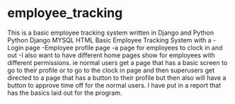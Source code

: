 # employee_tracking
This is a basic employee tracking system written in Django and Python
Python
Django
MYSQL
HTML
Basic Employee Tracking System with a 
      -Login page
      -Employee profile page
      -a page for employees to clock in and out
      -I also want to have different home pages show for employees with different permissions. ie normal users get a page that has a basic screen to go to their profile or to go         to the clock in page and then superusers get directed to a page that has a button to their profile but then also will have a button to approve time off for the normal users.      I have put in a report that has the basics laid out for the program.
